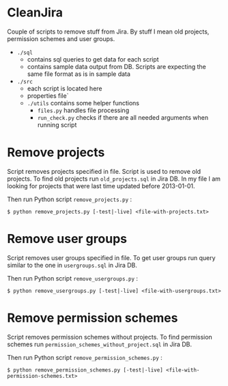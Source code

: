 # CleanJira
Couple of scripts to remove stuff from Jira. By stuff I mean old projects, permission schemes and user groups.

- `./sql`
    - contains sql queries to get data for each script
    - contains sample data output from DB. Scripts are expecting the same file format as is in sample data
- `./src`
    - each script is located here
    - properties file`
    - `./utils` contains some helper functions
        - `files.py` handles file processing
        - `run_check.py` checks if there are all needed arguments when running script

# Remove projects

Script removes projects specified in file. Script is used to remove old projects.
To find old projects run `old_projects.sql` in Jira DB. In my file I am looking for projects that were last time updated before 2013-01-01.

Then run Python script `remove_projects.py` :

```
$ python remove_projects.py [-test|-live] <file-with-projects.txt>
```

# Remove user groups

Script removes user groups specified in file. To get user groups run query similar to the one in `usergroups.sql` in Jira DB.

Then run Python script `remove_usergroups.py` :

```
$ python remove_usergroups.py [-test|-live] <file-with-usergroups.txt>
```

# Remove permission schemes

Script removes permission schemes without projects. To find permission schemes run `permission_schemes_without_project.sql` in Jira DB.

Then run Python script `remove_permission_schemes.py` :

```
$ python remove_permission_schemes.py [-test|-live] <file-with-permission-schemes.txt>
```
